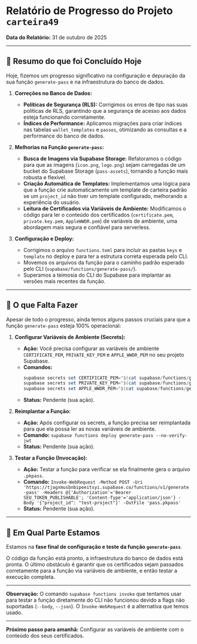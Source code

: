 # Relatório de Progresso do Projeto `carteira49`

**Data do Relatório:** 31 de outubro de 2025

---

## 🚀 Resumo do que foi Concluído Hoje

Hoje, fizemos um progresso significativo na configuração e depuração da sua função `generate-pass` e na infraestrutura do banco de dados.

1.  **Correções no Banco de Dados:**
    *   **Políticas de Segurança (RLS):** Corrigimos os erros de tipo nas suas políticas de RLS, garantindo que a segurança de acesso aos dados esteja funcionando corretamente.
    *   **Índices de Performance:** Aplicamos migrações para criar índices nas tabelas `wallet_templates` e `passes`, otimizando as consultas e a performance do banco de dados.

2.  **Melhorias na Função `generate-pass`:**
    *   **Busca de Imagens via Supabase Storage:** Refatoramos o código para que as imagens (`icon.png`, `logo.png`) sejam carregadas de um bucket do Supabase Storage (`pass-assets`), tornando a função mais robusta e flexível.
    *   **Criação Automática de Templates:** Implementamos uma lógica para que a função crie automaticamente um template de carteira padrão se um `project_id` não tiver um template configurado, melhorando a experiência do usuário.
    *   **Leitura de Certificados via Variáveis de Ambiente:** Modificamos o código para ler o conteúdo dos certificados (`certificate.pem`, `private.key.pem`, `AppleWWDR.pem`) de variáveis de ambiente, uma abordagem mais segura e confiável para serverless.

3.  **Configuração e Deploy:**
    *   Corrigimos o arquivo `functions.toml` para incluir as pastas `keys` e `template` no deploy e para ter a estrutura correta esperada pelo CLI.
    *   Movemos os arquivos da função para o caminho padrão esperado pelo CLI (`supabase/functions/generate-pass/`).
    *   Superamos a teimosia do CLI do Supabase para implantar as versões mais recentes da função.

---

## 🚧 O que Falta Fazer

Apesar de todo o progresso, ainda temos alguns passos cruciais para que a função `generate-pass` esteja 100% operacional:

1.  **Configurar Variáveis de Ambiente (Secrets):**
    *   **Ação:** Você precisa configurar as variáveis de ambiente `CERTIFICATE_PEM`, `PRIVATE_KEY_PEM` e `APPLE_WWDR_PEM` no seu projeto Supabase.
    *   **Comandos:**
        ```powershell
        supabase secrets set CERTIFICATE_PEM="$(cat supabase/functions/generate-pass/keys/certificate.pem)"
        supabase secrets set PRIVATE_KEY_PEM="$(cat supabase/functions/generate-pass/keys/private.key.pem)"
        supabase secrets set APPLE_WWDR_PEM="$(cat supabase/functions/generate-pass/keys/AppleWWDR.pem)"
        ```
    *   **Status:** Pendente (sua ação).

2.  **Reimplantar a Função:**
    *   **Ação:** Após configurar os secrets, a função precisa ser reimplantada para que ela possa ler as novas variáveis de ambiente.
    *   **Comando:** `supabase functions deploy generate-pass --no-verify-jwt`
    *   **Status:** Pendente (sua ação).

3.  **Testar a Função (Invocação):**
    *   **Ação:** Testar a função para verificar se ela finalmente gera o arquivo `.pkpass`.
    *   **Comando:** `Invoke-WebRequest -Method POST -Uri 'https://tjagxmusbnbipeeitsyi.supabase.co/functions/v1/generate-pass' -Headers @{'Authorization'='Bearer SEU_TOKEN_PUBLISHABLE'; 'Content-Type'='application/json'} -Body '{"project_id": "test-project"}' -OutFile 'pass.pkpass'`
    *   **Status:** Pendente (sua ação).

---

## 📍 Em Qual Parte Estamos

Estamos na **fase final de configuração e teste da função `generate-pass`**.

O código da função está pronto, a infraestrutura do banco de dados está pronta. O último obstáculo é garantir que os certificados sejam passados corretamente para a função via variáveis de ambiente, e então testar a execução completa.

---

**Observação:** O comando `supabase functions invoke` que tentamos usar para testar a função diretamente do CLI não funcionou devido a flags não suportadas (`--body`, `--json`). O `Invoke-WebRequest` é a alternativa que temos usado.

---

**Próximo passo para amanhã:** Configurar as variáveis de ambiente com o conteúdo dos seus certificados.